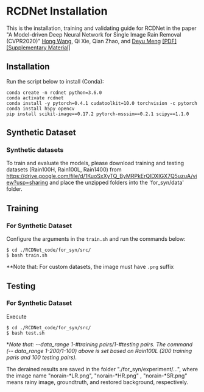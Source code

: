 # RCDNet Installation
This is the installation, training and validating guide for RCDNet in the paper "A Model-driven Deep Neural Network  for Single Image Rain Removal (CVPR2020)" 
[Hong Wang](https://hongwang01.github.io/), Qi Xie, Qian Zhao, and [Deyu Meng](http://gr.xjtu.edu.cn/web/dymeng) [[PDF]](http://openaccess.thecvf.com/content_CVPR_2020/papers/Wang_A_Model-Driven_Deep_Neural_Network_for_Single_Image_Rain_Removal_CVPR_2020_paper.pdf) [[Supplementary Material]](http://openaccess.thecvf.com/content_CVPR_2020/supplemental/Wang_A_Model-Driven_Deep_CVPR_2020_supplemental.pdf) 


## Installation
Run the script below to install (Conda):
```
conda create -n rcdnet python=3.6.0
conda activate rcdnet
conda install -y pytorch=0.4.1 cudatoolkit=10.0 torchvision -c pytorch
conda install h5py opencv
pip install scikit-image==0.17.2 pytorch-msssim==0.2.1 scipy==1.1.0
```

## Synthetic Dataset  
### Synthetic datasets
To train and evaluate the models, please download training and testing datasets (Rain100H, Rain100L, Rain1400) from 
https://drive.google.com/file/d/1KuoSxXyTQ_ByMRPkErQlDXIGX7Q5uzuA/view?usp=sharing
and place the unzipped folders into the 'for_syn/data' folder.

## Training
###  For Synthetic Dataset 
Configure the arguments in the `train.sh` and run the commands below:
```
$ cd ./RCDNet_code/for_syn/src/ 
$ bash train.sh
```
**Note that:  For custom datasets, the image must have `.png` suffix


## Testing
### For Synthetic Dataset
Execute
```
$ cd ./RCDNet_code/for_syn/src/
$ bash test.sh
```
**Note that: --data_range  1-#training pairs/1-#testing pairs. The command (-- data_range 1-200/1-100) above is set based on Rain100L (200 training paris and 100 testing pairs).*

The derained results are saved in the folder "./for_syn/experiment/...", where the image name "norain-*LR.png", "norain-*HR.png" , "norain-*SR.png" means rainy image, groundtruth, and restored background, respectively. 
